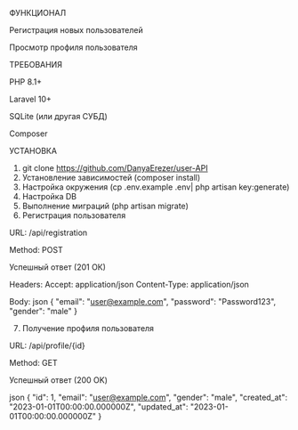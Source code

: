 ФУНКЦИОНАЛ

Регистрация новых пользователей

Просмотр профиля пользователя

ТРЕБОВАНИЯ

PHP 8.1+

Laravel 10+

SQLite (или другая СУБД)

Composer

УСТАНОВКА

1. git clone https://github.com/DanyaErezer/user-API
2. Установление зависимостей (composer install)
3. Настройка окружения (cp .env.example .env|
   php artisan key:generate)
4. Настройка DB
5. Выполнение миграций (php artisan migrate)
6. Регистрация пользователя

URL: /api/registration

Method: POST

Успешный ответ (201 ОК)

Headers:
Accept: application/json
Content-Type: application/json

Body:
json
{
"email": "user@example.com",
"password": "Password123",
"gender": "male"
}

7. Получение профиля пользователя 

URL: /api/profile/{id}

Method: GET

Успешный ответ (200 OK)

json
{
"id": 1,
"email": "user@example.com",
"gender": "male",
"created_at": "2023-01-01T00:00:00.000000Z",
"updated_at": "2023-01-01T00:00:00.000000Z"
}
